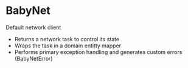 # BabyNet

Default network client

- Returns a network task to control its state
- Wraps the task in a domain entitty mapper
- Performs primary exception handling and generates custom errors (BabyNetError)

